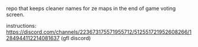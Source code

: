 repo that keeps cleaner names for ze maps in the end of game voting screen.

instructions: https://discord.com/channels/223673175571955712/512551721952608266/1284944112214081637 (gfl discord)
